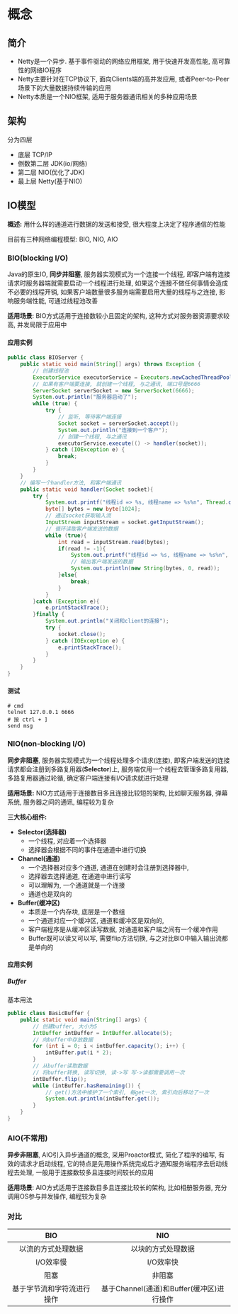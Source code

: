 # 概念

## 简介

- Netty是一个异步. 基于事件驱动的网络应用框架, 用于快速开发高性能, 高可靠性的网络IO程序
- Netty主要针对在TCP协议下, 面向Clients端的高并发应用, 或者Peer-to-Peer场景下的大量数据持续传输的应用
- Netty本质是一个NIO框架, 适用于服务器通讯相关的多种应用场景

## 架构

分为四层

- 底层 TCP/IP
- 倒数第二层  JDK(io/网络)
- 第二层 NIO(优化了JDK)
- 最上层 Netty(基于NIO)

## IO模型

**概述:** 用什么样的通道进行数据的发送和接受, 很大程度上决定了程序通信的性能

目前有三种网络编程模型: BIO, NIO, AIO

### BIO(blocking I/O)

Java的原生IO, **同步并阻塞**, 服务器实现模式为一个连接一个线程, 即客户端有连接请求时服务器端就需要启动一个线程进行处理, 如果这个连接不做任何事情会造成不必要的线程开销, 如果客户端数量很多服务端需要启用大量的线程与之连接, 影响服务端性能, 可通过线程池改善

**适用场景**: BIO方式适用于连接数较小且固定的架构, 这种方式对服务器资源要求较高, 并发局限于应用中

#### 应用实例

```java
public class BIOServer {
    public static void main(String[] args) throws Exception {
        // 创建线程池
        ExecutorService executorService = Executors.newCachedThreadPool();
        // 如果有客户端要连接, 就创建一个线程, 与之通讯, 端口号是6666
        ServerSocket serverSocket = new ServerSocket(6666);
        System.out.println("服务器启动了");
        while (true) {
            try {
                // 监听, 等待客户端连接
                Socket socket = serverSocket.accept();
                System.out.println("连接到一个客户");
                // 创建一个线程, 与之通讯
                executorService.execute(() -> handler(socket));
            } catch (IOException e) {
                break;
            }
        }
    }
    // 编写一个handler方法, 和客户端通讯
    public static void handler(Socket socket){
        try {
            System.out.printf("线程id => %s, 线程name => %s%n", Thread.currentThread().getId(), Thread.currentThread().getName());
            byte[] bytes = new byte[1024];
            // 通过socket获取输入流
            InputStream inputStream = socket.getInputStream();
            // 循环读取客户端发送的数据
            while (true){
                int read = inputStream.read(bytes);
                if(read != -1){
                    System.out.printf("线程id => %s, 线程name => %s%n", Thread.currentThread().getId(), Thread.currentThread().getName());
                    // 输出客户端发送的数据
                    System.out.println(new String(bytes, 0, read));
                }else{
                    break;
                }
            }
        }catch (Exception e){
            e.printStackTrace();
        }finally {
            System.out.println("关闭和client的连接");
            try {
                socket.close();
            } catch (IOException e) {
                e.printStackTrace();
            }
        }
    }
}
```

#### 测试

```shell
# cmd
telnet 127.0.0.1 6666
# 按 ctrl + ]
send msg
```

### NIO(non-blocking I/O)

**同步非阻塞**, 服务器实现模式为一个线程处理多个请求(连接), 即客户端发送的连接请求都会注册到多路复用器(**Selector**)上, 服务端仅用一个线程去管理多路复用器, 多路复用器通过轮循, 确定客户端连接有I/O请求就进行处理

**适用场景:** NIO方式适用于连接数目多且连接比较短的架构, 比如聊天服务器, 弹幕系统, 服务器之间的通讯, 编程较为复杂

**三大核心组件:**  

- **Selector(选择器)**  
  - 一个线程, 对应着一个选择器
  - 选择器会根据不同的事件在通道中进行切换
- **Channel(通道)** 
  - 一个选择器对应多个通道, 通道在创建时会注册到选择器中,
  - 选择器去选择通道, 在通道中进行读写
  - 可以理解为, 一个通道就是一个连接
  - 通道也是双向的
- **Buffer(缓冲区)**  
  - 本质是一个内存块, 底层是一个数组
  -  一个通道对应一个缓冲区, 通道和缓冲区是双向的, 
  - 客户端程序是从缓冲区读写数据, 对通道和客户端之间有一个缓冲作用
  - Buffer既可以读又可以写, 需要flip方法切换, 与之对比BIO中输入输出流都是单向的

#### 应用实例

##### **Buffer**

基本用法

```java
public class BasicBuffer {
    public static void main(String[] args) {
        // 创建buffer, 大小为5
        IntBuffer intBuffer = IntBuffer.allocate(5);
        // 向buffer中存放数据
        for (int i = 0; i < intBuffer.capacity(); i++) {
            intBuffer.put(i * 2);
        }
        // 从buffer读取数据
        // 将buffer转换, 读写切换, 读->写 写->读都需要调用一次
        intBuffer.flip();
        while (intBuffer.hasRemaining()) {
            // get()方法中维护了一个索引, 每get一次, 索引向后移动了一次
            System.out.println(intBuffer.get());
        }
    }
}
```

### AIO(不常用)

**异步非阻塞**, AIO引入异步通道的概念, 采用Proactor模式, 简化了程序的编写, 有效的请求才启动线程, 它的特点是先用操作系统完成后才通知服务端程序去启动线程去处理, 一般用于连接数较多且连接时间较长的应用

**适用场景**: AIO方式适用于连接数目多且连接比较长的架构, 比如相册服务器, 充分调用OS参与并发操作, 编程较为复杂

### 对比

|            BIO             |                    NIO                    |
| :------------------------: | :---------------------------------------: |
|     以流的方式处理数据     |            以块的方式处理数据             |
|         I/O效率慢          |                 I/O效率快                 |
|            阻塞            |                  非阻塞                   |
| 基于字节流和字符流进行操作 | 基于Channel(通道)和Buffer(缓冲区)进行操作 |

